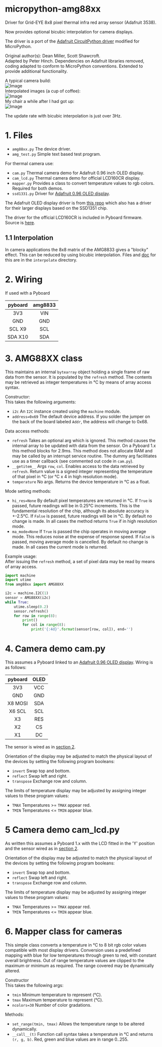 # micropython-amg88xx
Driver for Grid-EYE 8x8 pixel thermal infra red array sensor (Adafruit 3538).

Now provides optional bicubic interpolation for camera displays.

The driver is a port of the
[Adafruit CircuitPython driver](https://github.com/adafruit/Adafruit_CircuitPython_AMG88xx)
modified for MicroPython.

Original author(s): Dean Miller, Scott Shawcroft.  
Adapted by Peter Hinch. Dependencies on Adafruit libraries removed, coding
adapted to conform to MicroPython conventions. Extended to provide additional
functionality.

A typical camera build:  
![Image](images/build.jpg)  
Interpolated images (a cup of coffee):  
![Image](images/coffee.jpg)  
My chair a while after I had got up:  
![Image](images/chair.jpg)  

The update rate with bicubic interpolation is just over 3Hz.

# 1. Files

 * `amg88xx.py` The device driver.
 * `amg_test.py` Simple text based test program.

For thermal camera use:
 * `cam.py` Thermal camera demo for Adafruit 0.96 inch OLED display.
 * `cam_lcd.py` Thermal camera demo for official LCD160CR display.
 * `mapper.py` Provides a class to convert temperature values to rgb colors.
 Required for both demos.
 * `ssd1331.py` Driver for
 [Adafruit 0.96 OLED display](https://www.adafruit.com/product/684).

The Adafruit OLED display driver is from
[this repo](https://github.com/peterhinch/micropython-nano-gui.git)
which also has a driver for their larger displays based on the SSD1351 chip.

The driver for the official LCD160CR is included in Pyboard firmware. Source is
[here](https://github.com/micropython/micropython/blob/master/drivers/display/lcd160cr.py).

## 1.1 Interpolation

In camera applications the 8x8 matrix of the AMG8833 gives a "blocky" effect.
This can be reduced by using bicubic interpolation. Files and
[doc](./interpolate/README.md) for this are in the `interpolate` directory.

# 2. Wiring

If used with a Pyboard

| pyboard | amg8833 |
|:-------:|:-------:|
| 3V3     | VIN     |
| GND     | GND     |
| SCL X9  | SCL     |
| SDA X10 | SDA     |

# 3. AMG88XX class

This maintains an internal `bytearray` object holding a single frame of raw
data from the sensor. It is populated by the `refresh` method. The contents may
be retrieved as integer temperatures in °C by means of array access syntax.

Constructor:  
This takes the following arguments:
 * `i2c` An `I2C` instance created using the `machine` module.
 * `address=0x69` The default device address. If you solder the jumper on the
 back of the board labeled `Addr`, the address will change to 0x68.

Data access methods:
 * `refresh` Takes an optional arg which is ignored. This method causes the
 internal array to be updated with data from the sensor. On a Pyboard 1.x this
 method blocks for 2.9ms. This method does not allocate RAM and may be called
 by an interrupt service routine. The dummy arg facilitiates use as a timer
 callback (see commented out code in `cam.py`).
 * `__getitem__` Args `row`, `col`. Enables access to the data retrieved by
 `refresh`. Return value is a signed integer representing the temperature of
 that pixel in °C (or °C x 4 in high resolution mode).
 * `temperature` No args. Returns the device temperature in °C as a float.

Mode setting methods:
 * `hi_res=None` By default pixel temperatures are returned in °C. If `True` is
 passed, future readings will be in 0.25°C increments. This is the fundamental
 resolution of the chip, although its absolute accuracy is +-2.5°C. If `False`
 is passed, future readings will be in °C. By default no change is made. In all
 cases the method returns `True` if in high resolution mode.
 * `ma_mode=None` If `True` is passed the chip operates in moving average mode.
 This reduces noise at the expense of response speed. If `False` is passed,
 moving average mode is cancelled. By default no change is made. In all cases
 the current mode is returned.

Example usage:  
After issuing the `refresh` method, a set of pixel data may be read by means of
array access.

```python
import machine
import utime
from amg88xx import AMG88XX

i2c = machine.I2C(1)
sensor = AMG88XX(i2c)
while True:
    utime.sleep(0.2)
    sensor.refresh()
    for row in range(8):
        print()
        for col in range(8):
            print('{:4d}'.format(sensor[row, col]), end='')
```

# 4. Camera demo cam.py

This assumes a Pyboard linked to an
[Adafruit 0.96 OLED display](https://www.adafruit.com/product/684). Wiring is
as follows:

| pyboard | OLED |
|:-------:|:----:|
| 3V3     | VCC  |
| GND     | GND  |
| X8 MOSI | SDA  |
| X6 SCL  | SCL  |
| X3      | RES  |
| X2      | CS   |
| X1      | DC   |

The sensor is wired as in [section 2](./README.md#2-wiring).

Orientation of the display may be adjusted to match the physical layout of the
devices by setting the following program booleans:
 * `invert` Swap top and bottom.
 * `reflect` Swap left and right.
 * `transpose` Exchange row and column.

The limits of temperature display may be adjusted by assigning integer values
to these program values:
 * `TMAX` Temperatures >= `TMAX` appear red.
 * `TMIN` Temperatures <= `TMIN` appear blue.

# 5 Camera demo cam_lcd.py

As written this assumes a Pyboard 1.x with the LCD fitted in the 'Y' position
and the sensor wired as in [section 2](./README.md#2-wiring).

Orientation of the display may be adjusted to match the physical layout of the
devices by setting the following program booleans:
 * `invert` Swap top and bottom.
 * `reflect` Swap left and right.
 * `transpose` Exchange row and column.

The limits of temperature display may be adjusted by assigning integer values
to these program values:
 * `TMAX` Temperatures >= `TMAX` appear red.
 * `TMIN` Temperatures <= `TMIN` appear blue.

# 6. Mapper class for cameras

This simple class converts a temperature in °C to 8 bit rgb color values
compatible with most display drivers. Conversion uses a predefined mapping with
blue for low temperatures through green to red, with constant overall
brightness. Out of range temperature values are clipped to the maximum or
minimum as required. The range covered may be dynamically altered.

Constructor  
This takes the following args:
 * `tmin` Minimum temperature to represent (°C).
 * `tmax` Maximum temperature to represent (°C).
 * `ncolors=30` Number of color gradations.

Methods:
 * `set_range(tmin, tmax)` Allows the temperature range to be altered
 dynamically.
 * `__call__(t)` Function call syntax takes a temperature in °C and returns
 `(r, g, b)`. Red, green and blue values are in range 0..255.
